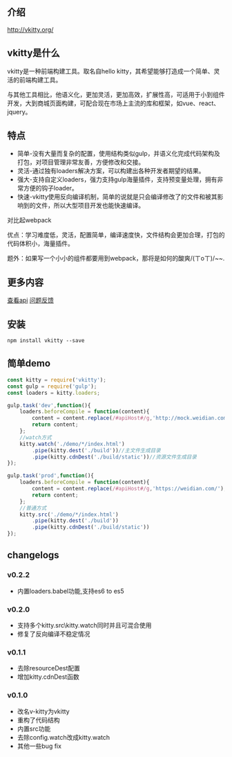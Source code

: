 ## 介绍

http://vkitty.org/



## vkitty是什么

vkitty是一种前端构建工具。取名自hello kitty，其希望能够打造成一个简单、灵活的前端构建工具。

与其他工具相比，他语义化，更加灵活，更加高效，扩展性高，可适用于小到组件开发，大到商城页面构建，可配合现在市场上主流的库和框架，如vue、react、jquery。



## 特点

* 简单-没有大量而复杂的配置，使用结构类似gulp，并语义化完成代码架构及打包，对项目管理非常友善，方便修改和交接。
* 灵活-通过独有loaders解决方案，可以构建出各种开发者期望的结果。
* 强大-支持自定义loaders，强力支持gulp海量插件，支持预变量处理，拥有非常方便的钩子loader。
* 快速-vkitty使用反向编译机制，简单的说就是只会编译修改了的文件和被其影响到的文件，所以大型项目开发也能快速编译。

对比起webpack

优点：学习难度低，灵活，配置简单，编译速度快，文件结构会更加合理，打包的代码体积小，海量插件。

题外：如果写一个小小的组件都要用到webpack，那将是如何的酸爽/(ㄒoㄒ)/~~.



## 更多内容

[查看api](http://docs.vkitty.org/)  [问题反馈](https://github.com/vkitty/vkitty/issues)




## 安装
```shell
npm install vkitty --save
```



## 简单demo

```javascript
const kitty = require('vkitty');
const gulp = require('gulp');
const loaders = kitty.loaders;

gulp.task('dev',function(){
    loaders.beforeCompile = function(content){
        content = content.replace(/#apiHost#/g,'http://mock.weidian.com/');
        return content;
    };
    //watch方式
    kitty.watch('./demo/*/index.html')
        .pipe(kitty.dest('./build'))//主文件生成目录
        .pipe(kitty.cdnDest('./build/static'))//资源文件生成目录
});

gulp.task('prod',function(){
    loaders.beforeCompile = function(content){
        content = content.replace(/#apiHost#/g,'https://weidian.com/');
        return content;
    };
    //普通方式
    kitty.src('./demo/*/index.html')
        .pipe(kitty.dest('./build'))
        .pipe(kitty.cdnDest('./build/static'))
});
```



## changelogs

### v0.2.2
* 内置loaders.babel功能,支持es6 to es5


### v0.2.0
* 支持多个kitty.src\kitty.watch同时并且可混合使用
* 修复了反向编译不稳定情况



### v0.1.1

* 去除resourceDest配置
* 增加kitty.cdnDest函数


### v0.1.0

* 改名v-kitty为vkitty
* 重构了代码结构
* 内置src功能
* 去除config.watch改成kitty.watch
* 其他一些bug fix
